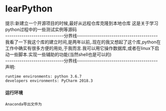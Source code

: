 # learPython
提示:新建立一个开源项目的时候,最好从远程仓库克隆到本地仓库
这是关于学习python过程中的一些测试实例等源码    
-----------------------------分界线----------------------------------------  
我看了一下我这个库的建立时间,是两年以前,.现在的我又想起了这个库,python在工作中确实有很多方便的用处,于我而言.我可以用它操作数据库,或者在linux下启动一些脚本.实现一些辅助的功能(当然shell也是可以的)  
-----------------------------分界线----------------------------------------  
声明:  

    runtime environments: python 3.6.7
    developers environments: PyCharm 2018.3

#### 运行环境
    
    Anaconda导出文件为


    
